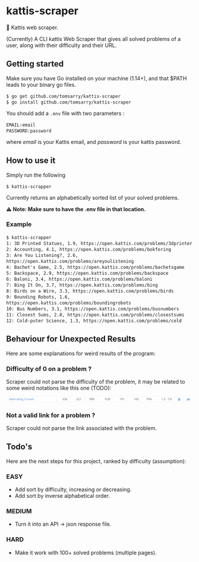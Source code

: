 # kattis-scraper

🔎 Kattis web scraper.

(Currently) A CLI kattis Web Scraper that gives all solved problems of a user, along with their difficulty and their URL.

## Getting started

Make sure you have Go installed on your machine (1.14+), and that $PATH leads to your binary go files.

```
$ go get github.com/tomsarry/kattis-scraper
$ go install github.com/tomsarry/kattis-scraper
```

You should add a `.env` file with two parameters : 
```
EMAIL:email
PASSWORD:password
```
where _email_ is your Kattis email, and _password_ is your kattis password.

## How to use it

Simply run the following 
```
$ kattis-scrapper
```

Currently returns an alphabetically sorted list of your solved problems.

**⚠️ Note: Make sure to have the .env file in that location.**

### Example

```
$ kattis-scrapper
1: 3D Printed Statues, 1.9, https://open.kattis.com/problems/3dprinter
2: Accounting, 4.1, https://open.kattis.com/problems/bokforing
3: Are You Listening?, 2.6, https://open.kattis.com/problems/areyoulistening
4: Bachet's Game, 2.5, https://open.kattis.com/problems/bachetsgame
5: Backspace, 2.9, https://open.kattis.com/problems/backspace
6: Baloni, 3.4, https://open.kattis.com/problems/baloni
7: Bing It On, 3.7, https://open.kattis.com/problems/bing
8: Birds on a Wire, 3.3, https://open.kattis.com/problems/birds
9: Bounding Robots, 1.6, https://open.kattis.com/problems/boundingrobots
10: Bus Numbers, 3.1, https://open.kattis.com/problems/busnumbers
11: Closest Sums, 2.8, https://open.kattis.com/problems/closestsums
12: Cold-puter Science, 1.3, https://open.kattis.com/problems/cold
```

## Behaviour for Unexpected Results

Here are some explanations for weird results of the program:

### Difficulty of 0 on a problem ?
Scraper could not parse the difficulty of the problem, it may be related to some weird notations like this one (TODO):

![Unprecise difficulty](https://github.com/tomsarry/kattis-scraper/blob/master/assets/pb_ex1.PNG)

### Not a valid link for a problem ?
Scraper could not parse the link associated with the problem.

## Todo's 
Here are the next steps for this project, ranked by difficulty (assumption):

### **EASY**
* Add sort by difficulty, increasing or decreasing. 
* Add sort by inverse alphabetical order. 

### **MEDIUM**
* Turn it into an API -> json response file.

### **HARD**
* Make it work with 100+ solved problems (multiple pages).

